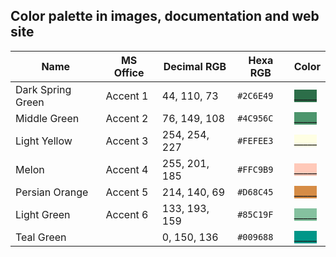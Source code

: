 ## Color palette in images, documentation and web site

| Name              | MS Office | Decimal RGB   | Hexa RGB  | Color
| ----------------- | --------- | ------------- | --------- | -----
| Dark Spring Green | Accent 1  |  44, 110,  73 | `#2C6E49` |<span style="background-color:#2C6E49">_____</span>
| Middle Green      | Accent 2  |  76, 149, 108 | `#4C956C` |<span style="background-color:#4C956C">_____</span>
| Light Yellow      | Accent 3  | 254, 254, 227 | `#FEFEE3` |<span style="background-color:#FEFEE3">_____</span>
| Melon             | Accent 4  | 255, 201, 185 | `#FFC9B9` |<span style="background-color:#FFC9B9">_____</span>
| Persian Orange    | Accent 5  | 214, 140,  69 | `#D68C45` |<span style="background-color:#D68C45">_____</span>
| Light Green       | Accent 6  | 133, 193, 159 | `#85C19F` |<span style="background-color:#85C19F">_____</span>
| Teal Green        |           |   0, 150, 136 | `#009688` |<span style="background-color:#009688">_____</span>

